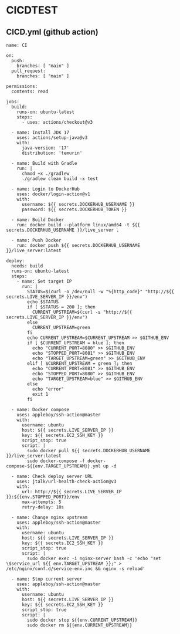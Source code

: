 # CICDTEST

## CICD.yml (github action)


    name: CI
    
    on:
      push:
        branches: [ "main" ]
      pull_request:
        branches: [ "main" ]
    
    permissions:
      contents: read
    
    jobs:
      build:
        runs-on: ubuntu-latest
        steps:
          - uses: actions/checkout@v3

      - name: Install JDK 17
        uses: actions/setup-java@v3
        with:
          java-version: '17'
          distribution: 'temurin'

      - name: Build with Gradle
        run: |
          chmod +x ./gradlew
          ./gradlew clean build -x test

      - name: Login to DockerHub
        uses: docker/login-action@v1
        with:
          username: ${{ secrets.DOCKERHUB_USERNAME }}
          password: ${{ secrets.DOCKERHUB_TOKEN }}

      - name: Build Docker
        run: docker build --platform linux/amd64 -t ${{ secrets.DOCKERHUB_USERNAME }}/live_server .

      - name: Push Docker
        run: docker push ${{ secrets.DOCKERHUB_USERNAME }}/live_server:latest

    deploy:
      needs: build
      runs-on: ubuntu-latest
      steps:
        - name: Set target IP
          run: |
            STATUS=$(curl -o /dev/null -w "%{http_code}" "http://${{ secrets.LIVE_SERVER_IP }}/env")
            echo $STATUS
            if [ $STATUS = 200 ]; then
              CURRENT_UPSTREAM=$(curl -s "http://${{ secrets.LIVE_SERVER_IP }}/env")
            else
              CURRENT_UPSTREAM=green
            fi
            echo CURRENT_UPSTREAM=$CURRENT_UPSTREAM >> $GITHUB_ENV
            if [ $CURRENT_UPSTREAM = blue ]; then
              echo "CURRENT_PORT=8080" >> $GITHUB_ENV
              echo "STOPPED_PORT=8081" >> $GITHUB_ENV
              echo "TARGET_UPSTREAM=green" >> $GITHUB_ENV
            elif [ $CURRENT_UPSTREAM = green ]; then
              echo "CURRENT_PORT=8081" >> $GITHUB_ENV
              echo "STOPPED_PORT=8080" >> $GITHUB_ENV
              echo "TARGET_UPSTREAM=blue" >> $GITHUB_ENV
            else
              echo "error"
              exit 1
            fi

      - name: Docker compose
        uses: appleboy/ssh-action@master
        with:
          username: ubuntu
          host: ${{ secrets.LIVE_SERVER_IP }}
          key: ${{ secrets.EC2_SSH_KEY }}
          script_stop: true
          script: |
            sudo docker pull ${{ secrets.DOCKERHUB_USERNAME }}/live_server:latest
            sudo docker-compose -f docker-compose-${{env.TARGET_UPSTREAM}}.yml up -d

      - name: Check deploy server URL
        uses: jtalk/url-health-check-action@v3
        with:
          url: http://${{ secrets.LIVE_SERVER_IP }}:${{env.STOPPED_PORT}}/env
          max-attempts: 5
          retry-delay: 10s

      - name: Change nginx upstream
        uses: appleboy/ssh-action@master
        with:
          username: ubuntu
          host: ${{ secrets.LIVE_SERVER_IP }}
          key: ${{ secrets.EC2_SSH_KEY }}
          script_stop: true
          script: |
            sudo docker exec -i nginx-server bash -c 'echo "set \$service_url ${{ env.TARGET_UPSTREAM }};" > /etc/nginx/conf.d/service-env.inc && nginx -s reload'
            
      - name: Stop current server
        uses: appleboy/ssh-action@master
        with:
          username: ubuntu
          host: ${{ secrets.LIVE_SERVER_IP }}
          key: ${{ secrets.EC2_SSH_KEY }}
          script_stop: true
          script: |
            sudo docker stop ${{env.CURRENT_UPSTREAM}}
            sudo docker rm ${{env.CURRENT_UPSTREAM}}

